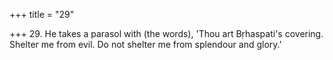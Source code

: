 +++
title = "29"

+++
29. He takes a parasol with (the words), 'Thou art Bṛhaspati's covering. Shelter me from evil. Do not shelter me from splendour and glory.'
